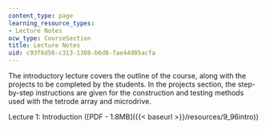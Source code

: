 ```yaml
---
content_type: page
learning_resource_types:
- Lecture Notes
ocw_type: CourseSection
title: Lecture Notes
uid: c93f6d56-c313-1308-b6d8-fae44d05acfa
---
```


The introductory lecture covers the outline of the course, along with the projects to be completed by the students. In the projects section, the step-by-step instructions are given for the construction and testing methods used with the tetrode array and microdrive.

Lecture 1: Introduction ([PDF - 1.8MB]({{< baseurl >}}/resources/9_96intro))